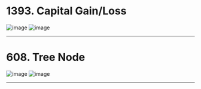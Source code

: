 # 1393. Capital Gain/Loss
![image](https://user-images.githubusercontent.com/97834321/169899597-9f9d62ba-83e4-41c8-9d10-076059f53793.png)
![image](https://user-images.githubusercontent.com/97834321/169899619-99de4a61-7402-4506-8bb0-46ea6c994276.png)



------------



# 608. Tree Node
![image](https://user-images.githubusercontent.com/97834321/169902095-1343b83e-cc49-4c63-86ca-226c6407eabf.png)
![image](https://user-images.githubusercontent.com/97834321/169902144-6019ea22-a27e-4769-b035-2905df7616d3.png)



------------







